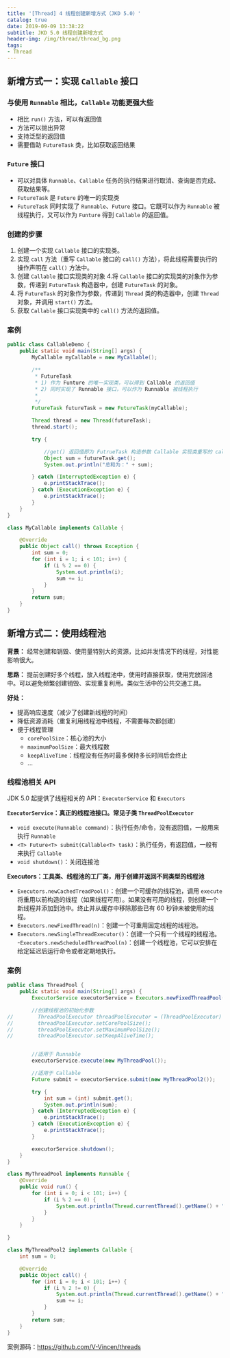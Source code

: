 ```yaml
---
title: '[Thread] 4 线程创建新增方式（JKD 5.0）'
catalog: true
date: 2019-09-09 13:38:22
subtitle: JKD 5.0 线程创建新增方式
header-img: /img/thread/thread_bg.png
tags:
- Thread
---
```


## 新增方式一：实现 `Callable` 接口

### 与使用 `Runnable` 相比，`Callable` 功能更强大些
- 相比 `run()` 方法，可以有返回值
- 方法可以抛出异常
- 支持泛型的返回值
- 需要借助 `FutureTask` 类，比如获取返回结果

### `Future` 接口
- 可以对具体 `Runnable`、`Callable` 任务的执行结果进行取消、查询是否完成、获取结果等。
- `FutureTask` 是 `Future` 的唯一的实现类
- `FutureTask` 同时实现了 `Runnable`、`Future` 接口。它既可以作为 `Runnable` 被线程执行，又可以作为 `Funture` 得到 `Callable` 的返回值。

### 创建的步骤
1. 创建一个实现 `Callable` 接口的实现类。
2. 实现 `call` 方法（重写 `Callable` 接口的 `call()` 方法），将此线程需要执行的操作声明在 `call()` 方法中。
3. 创建 `Callable` 接口实现类的对象
4.将 `Callable` 接口的实现类的对象作为参数，传递到 `FutureTask` 构造器中，创建 `FutureTask` 的对象。
5. 将 `FutureTask` 的对象作为参数，传递到 `Thread` 类的构造器中，创建 `Thread` 对象，并调用 `start()` 方法。
6. 获取 `Callable` 接口实现类中的 `call()` 方法的返回值。

### 案例
```java
public class CallableDemo {
    public static void main(String[] args) {
        MyCallable myCallable = new MyCallable();

        /**
         * FutureTask
         * 1) 作为 Funture 的唯一实现类，可以得到 Callable 的返回值
         * 2) 同时实现了 Runnable 接口，可以作为 Runnable 被线程执行
         *
         */
        FutureTask futureTask = new FutureTask(myCallable);

        Thread thread = new Thread(futureTask);
        thread.start();

        try {

            //get() 返回值即为 FutrueTask 构造参数 Callable 实现类重写的 call() 的返回值
            Object sum = futureTask.get();
            System.out.println("总和为：" + sum);

        } catch (InterruptedException e) {
            e.printStackTrace();
        } catch (ExecutionException e) {
            e.printStackTrace();
        }
    }
}

class MyCallable implements Callable {

    @Override
    public Object call() throws Exception {
        int sum = 0;
        for (int i = 1; i < 101; i++) {
            if (i % 2 == 0) {
                System.out.println(i);
                sum += i;
            }
        }
        return sum;
    }
}
```

## 新增方式二：使用线程池

**背景：** 经常创建和销毁、使用量特别大的资源，比如并发情况下的线程，对性能影响很大。

**思路：** 提前创建好多个线程，放入线程池中，使用时直接获取，使用完放回池中。可以避免频繁创建销毁、实现重复利用。类似生活中的公共交通工具。

**好处：**
- 提高响应速度（减少了创建新线程的时间）
- 降低资源消耗（重复利用线程池中线程，不需要每次都创建）
- 便于线程管理
  - `corePoolSize`：核心池的大小
  - `maximumPoolSize`：最大线程数
  - `keepAliveTime`：线程没有任务时最多保持多长时间后会终止
  - ...
  
### 线程池相关 API
JDK 5.0 起提供了线程相关的 API：`ExecutorService` 和 `Executors`

**`ExecutorService`：真正的线程池接口。常见子类 `ThreadPoolExecutor`**
- `void execute(Runnable command)`：执行任务/命令，没有返回值，一般用来执行 `Runnable`
- `<T> Future<T> submit(Callable<T> task)`：执行任务，有返回值，一般有来执行 `Callable`
- `void shutdown()`：关闭连接池

**Executors：工具类、线程池的工厂类，用于创建并返回不同类型的线程池**
- `Executors.newCachedTreadPool()`：创建一个可缓存的线程池，调用 `execute` 将重用以前构造的线程（如果线程可用）。如果没有可用的线程，则创建一个新线程并添加到池中。终止并从缓存中移除那些已有 60 秒钟未被使用的线程。
- `Executors.newFixedThread(n)`：创建一个可重用固定线程的线程池。
- `Executors.newSingleThreadExecutor()`：创建一个只有一个线程的线程池。
-`Executors.newScheduledThreadPool(n)`：创建一个线程池，它可以安排在给定延迟后运行命令或者定期地执行。

### 案例
```java
public class ThreadPool {
    public static void main(String[] args) {
        ExecutorService executorService = Executors.newFixedThreadPool(2);

        //创建线程池的初始化参数
//        ThreadPoolExecutor threadPoolExecutor = (ThreadPoolExecutor) executorService;
//        threadPoolExecutor.setCorePoolSize();
//        threadPoolExecutor.setMaximumPoolSize();
//        threadPoolExecutor.setKeepAliveTime();


        //适用于 Runnable
        executorService.execute(new MyThreadPool());

        //适用于 Callable
        Future submit = executorService.submit(new MyThreadPool2());

        try {
            int sum = (int) submit.get();
            System.out.println(sum);
        } catch (InterruptedException e) {
            e.printStackTrace();
        } catch (ExecutionException e) {
            e.printStackTrace();
        }

        executorService.shutdown();
    }
}

class MyThreadPool implements Runnable {
    @Override
    public void run() {
        for (int i = 0; i < 101; i++) {
            if (i % 2 == 0) {
                System.out.println(Thread.currentThread().getName() + ":" + i);
            }
        }
    }

}

class MyThreadPool2 implements Callable {
    int sum = 0;

    @Override
    public Object call() {
        for (int i = 0; i < 101; i++) {
            if (i % 2 != 0) {
                System.out.println(Thread.currentThread().getName() + ":" + i);
                sum += i;
            }
        }
        return sum;
    }
}
```

案例源码：https://github.com/V-Vincen/threads